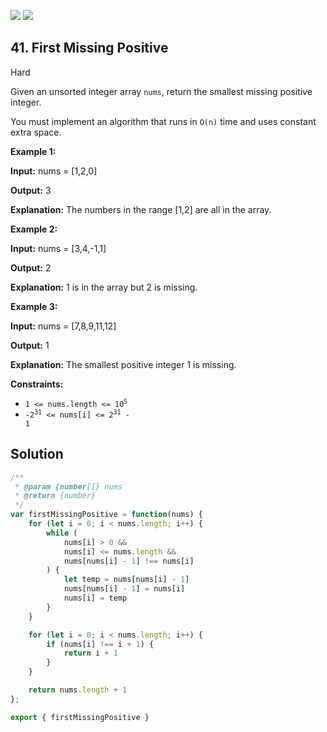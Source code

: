 [![](https://img.shields.io/github/stars/LeetCode-in-JavaScript/LeetCode-in-JavaScript?label=Stars&style=flat-square)](https://github.com/LeetCode-in-JavaScript/LeetCode-in-JavaScript)
[![](https://img.shields.io/github/forks/LeetCode-in-JavaScript/LeetCode-in-JavaScript?label=Fork%20me%20on%20GitHub%20&style=flat-square)](https://github.com/LeetCode-in-JavaScript/LeetCode-in-JavaScript/fork)

## 41\. First Missing Positive

Hard

Given an unsorted integer array `nums`, return the smallest missing positive integer.

You must implement an algorithm that runs in `O(n)` time and uses constant extra space.

**Example 1:**

**Input:** nums = [1,2,0]

**Output:** 3

**Explanation:** The numbers in the range [1,2] are all in the array.

**Example 2:**

**Input:** nums = [3,4,-1,1]

**Output:** 2

**Explanation:** 1 is in the array but 2 is missing.

**Example 3:**

**Input:** nums = [7,8,9,11,12]

**Output:** 1

**Explanation:** The smallest positive integer 1 is missing.

**Constraints:**

*   <code>1 <= nums.length <= 10<sup>5</sup></code>
*   <code>-2<sup>31</sup> <= nums[i] <= 2<sup>31</sup> - 1</code>

## Solution

```javascript
/**
 * @param {number[]} nums
 * @return {number}
 */
var firstMissingPositive = function(nums) {
    for (let i = 0; i < nums.length; i++) {
        while (
            nums[i] > 0 &&
            nums[i] <= nums.length &&
            nums[nums[i] - 1] !== nums[i]
        ) {
            let temp = nums[nums[i] - 1]
            nums[nums[i] - 1] = nums[i]
            nums[i] = temp
        }
    }

    for (let i = 0; i < nums.length; i++) {
        if (nums[i] !== i + 1) {
            return i + 1
        }
    }

    return nums.length + 1
};

export { firstMissingPositive }
```